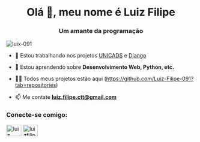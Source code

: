 <h1 align="center">Olá 🤗, meu nome é Luiz Filipe</h1>
<h3 align="center">Um amante da programação</h3>

<p align="left"> <img src="https://komarev.com/ghpvc/?username=luix-091&label=Profile%20views&color=0e75b6&style=flat" alt="luix-091" /> </p>

- 🔭 Estou trabalhando nos projetos [UNICADS](https://github.com/Dev-LFSO/UNICADS) e [Django](https://github.com/Dev-LFSO/Django)

- 🌱 Estou aprendendo sobre **Desenvolvimento Web, Python, etc.**

- 👨‍💻 Todos meus projetos estão aqui (https://github.com/Luiz-Filipe-091?tab=repositories)

- 📫 Me contate **luiz.filipe.ctt@gmail.com**

<h3 align="left">Conecte-se comigo:</h3>
<p align="left">
<a href="https://linkedin.com/in/luiz filipe santos oliveira" target="blank"><img align="center" src="https://raw.githubusercontent.com/rahuldkjain/github-profile-readme-generator/master/src/images/icons/Social/linked-in-alt.svg" alt="luiz filipe santos oliveira" height="30" width="40" /></a>
<a href="https://instagram.com/luizfilipe.so" target="blank"><img align="center" src="https://raw.githubusercontent.com/rahuldkjain/github-profile-readme-generator/master/src/images/icons/Social/instagram.svg" alt="luizfilipe.so" height="30" width="40" /></a>
</p>
